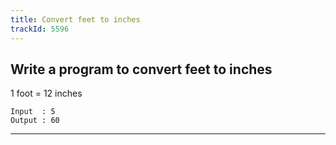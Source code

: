 ```yaml
---
title: Convert feet to inches
trackId: 5596
---
```


## Write a program to convert feet to inches

1 foot = 12 inches

```
Input  : 5
Output : 60
```

---
